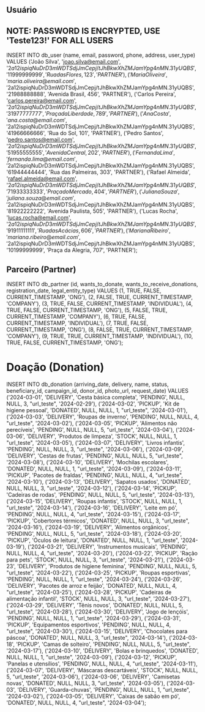 ## Usuário
## NOTE: PASSWORD IS ENCRYPTED, USE 'Teste123!' FOR ALL USERS
INSERT INTO db_user (name, email, password, phone, address, user_type)
VALUES
('João Silva', 'joao.silva@email.com', '$2a$12$ispiqNuDrD3mWDTSdjJmCepj/tJhBkwXhZMJamYpg4nMN.31yUQBS', '11999999999', 'Rua das Flores, 123', 'PARTNER'),
('Maria Oliveira', 'maria.oliveira@email.com', '$2a$12$ispiqNuDrD3mWDTSdjJmCepj/tJhBkwXhZMJamYpg4nMN.31yUQBS', '21988888888', 'Avenida Brasil, 456', 'PARTNER'),
('Carlos Pereira', 'carlos.pereira@email.com', '$2a$12$ispiqNuDrD3mWDTSdjJmCepj/tJhBkwXhZMJamYpg4nMN.31yUQBS', '31977777777', 'Praça da Liberdade, 789', 'PARTNER'),
('Ana Costa', 'ana.costa@email.com', '$2a$12$ispiqNuDrD3mWDTSdjJmCepj/tJhBkwXhZMJamYpg4nMN.31yUQBS', '41966666666', 'Rua do Sol, 101', 'PARTNER'),
('Pedro Santos', 'pedro.santos@email.com', '$2a$12$ispiqNuDrD3mWDTSdjJmCepj/tJhBkwXhZMJamYpg4nMN.31yUQBS', '51955555555', 'Avenida Central, 202', 'PARTNER'),
('Fernanda Lima', 'fernanda.lima@email.com', '$2a$12$ispiqNuDrD3mWDTSdjJmCepj/tJhBkwXhZMJamYpg4nMN.31yUQBS', '61944444444', 'Rua das Palmeiras, 303', 'PARTNER'),
('Rafael Almeida', 'rafael.almeida@email.com', '$2a$12$ispiqNuDrD3mWDTSdjJmCepj/tJhBkwXhZMJamYpg4nMN.31yUQBS', '71933333333', 'Praça do Mercado, 404', 'PARTNER'),
('Juliana Souza', 'juliana.souza@email.com', '$2a$12$ispiqNuDrD3mWDTSdjJmCepj/tJhBkwXhZMJamYpg4nMN.31yUQBS', '81922222222', 'Avenida Paulista, 505', 'PARTNER'),
('Lucas Rocha', 'lucas.rocha@email.com', '$2a$12$ispiqNuDrD3mWDTSdjJmCepj/tJhBkwXhZMJamYpg4nMN.31yUQBS', '91911111111', 'Rua das Acácias, 606', 'PARTNER'),
('Mariana Ribeiro', 'mariana.ribeiro@email.com', '$2a$12$ispiqNuDrD3mWDTSdjJmCepj/tJhBkwXhZMJamYpg4nMN.31yUQBS', '10199999999', 'Praça da Alegria, 707', 'PARTNER');

## Parceiro (Partner)
INSERT INTO db_partner (id, wants_to_donate, wants_to_receive_donations, registration_date, legal_entity_type)
VALUES
(1, TRUE, FALSE, CURRENT_TIMESTAMP, 'ONG'),
(2, FALSE, TRUE, CURRENT_TIMESTAMP, 'COMPANY'),
(3, TRUE, FALSE, CURRENT_TIMESTAMP, 'INDIVIDUAL'),
(4, TRUE, FALSE, CURRENT_TIMESTAMP, 'ONG'),
(5, FALSE, TRUE, CURRENT_TIMESTAMP, 'COMPANY'),
(6, TRUE, FALSE, CURRENT_TIMESTAMP, 'INDIVIDUAL'),
(7, TRUE, FALSE, CURRENT_TIMESTAMP, 'ONG'),
(8, FALSE, TRUE, CURRENT_TIMESTAMP, 'COMPANY'),
(9, TRUE, TRUE, CURRENT_TIMESTAMP, 'INDIVIDUAL'),
(10, TRUE, FALSE, CURRENT_TIMESTAMP, 'ONG');


# Doação (Donation)
INSERT INTO db_donation (arriving_date, delivery, name, status, beneficiary_id, campaign_id, donor_id, photo_url, request_date)
VALUES
('2024-03-01', 'DELIVERY', 'Cesta básica completa', 'PENDING', NULL, NULL, 3, "url_teste", '2024-02-29'),
('2024-03-02', 'PICKUP', 'Kit de higiene pessoal', 'DONATED', NULL, NULL, 1, "url_teste", '2024-03-01'),
('2024-03-03', 'DELIVERY', 'Roupas de inverno', 'PENDING', NULL, NULL, 4, "url_teste", '2024-03-02'),
('2024-03-05', 'PICKUP', 'Alimentos não perecíveis', 'PENDING', NULL, NULL, 5, "url_teste", '2024-03-04'),
('2024-03-06', 'DELIVERY', 'Produtos de limpeza', 'STOCK', NULL, NULL, 1, "url_teste", '2024-03-05'),
('2024-03-07', 'DELIVERY', 'Livros infantis', 'PENDING', NULL, NULL, 3, "url_teste", '2024-03-06'),
('2024-03-09', 'DELIVERY', 'Cestas de frutas', 'PENDING', NULL, NULL, 5, "url_teste", '2024-03-08'),
('2024-03-10', 'DELIVERY', 'Mochilas escolares', 'DONATED', NULL, NULL, 1, "url_teste", '2024-03-09'),
('2024-03-11', 'PICKUP', 'Pacotes de fraldas', 'PENDING', NULL, NULL, 4, "url_teste", '2024-03-10'),
('2024-03-13', 'DELIVERY', 'Sapatos usados', 'DONATED', NULL, NULL, 3, "url_teste", '2024-03-12'),
('2024-03-14', 'PICKUP', 'Cadeiras de rodas', 'PENDING', NULL, NULL, 5, "url_teste", '2024-03-13'),
('2024-03-15', 'DELIVERY', 'Roupas infantis', 'STOCK', NULL, NULL, 1, "url_teste", '2024-03-14'),
('2024-03-16', 'DELIVERY', 'Leite em pó', 'PENDING', NULL, NULL, 4, "url_teste", '2024-03-15'),
('2024-03-17', 'PICKUP', 'Cobertores térmicos', 'DONATED', NULL, NULL, 3, "url_teste", '2024-03-16'),
('2024-03-19', 'DELIVERY', 'Alimentos orgânicos', 'PENDING', NULL, NULL, 5, "url_teste", '2024-03-18'),
('2024-03-20', 'PICKUP', 'Óculos de leitura', 'DONATED', NULL, NULL, 1, "url_teste", '2024-03-19'),
('2024-03-21', 'DELIVERY', 'Instrumentos musicais', 'PENDING', NULL, NULL, 4, "url_teste", '2024-03-20'),
('2024-03-22', 'PICKUP', 'Ração para pets', 'STOCK', NULL, NULL, 3, "url_teste", '2024-03-21'),
('2024-03-23', 'DELIVERY', 'Produtos de higiene feminina', 'PENDING', NULL, NULL, 5, "url_teste", '2024-03-22'),
('2024-03-25', 'PICKUP', 'Roupas esportivas', 'PENDING', NULL, NULL, 1, "url_teste", '2024-03-24'),
('2024-03-26', 'DELIVERY', 'Pacotes de arroz e feijão', 'DONATED', NULL, NULL, 4, "url_teste", '2024-03-25'),
('2024-03-28', 'PICKUP', 'Cadeiras de alimentação infantil', 'STOCK', NULL, NULL, 3, "url_teste", '2024-03-27'),
('2024-03-29', 'DELIVERY', 'Tênis novos', 'DONATED', NULL, NULL, 5, "url_teste", '2024-03-28'),
('2024-03-30', 'DELIVERY', 'Jogo de lençóis', 'PENDING', NULL, NULL, 1, "url_teste", '2024-03-29'),
('2024-03-31', 'PICKUP', 'Equipamentos esportivos', 'PENDING', NULL, NULL, 4, "url_teste", '2024-03-30'),
('2024-03-15', 'DELIVERY', 'Chocolates para páscoa', 'DONATED', NULL, NULL, 3, "url_teste", '2024-03-14'),
('2024-03-18', 'PICKUP', 'Camas de solteiro', 'PENDING', NULL, NULL, 5, "url_teste", '2024-03-17'),
('2024-03-10', 'DELIVERY', 'Bolas e brinquedos', 'DONATED', NULL, NULL, 1, "url_teste", '2024-03-09'),
('2024-03-12', 'PICKUP', 'Panelas e utensílios', 'PENDING', NULL, NULL, 4, "url_teste", '2024-03-11'),
('2024-03-07', 'DELIVERY', 'Máscaras descartáveis', 'STOCK', NULL, NULL, 5, "url_teste", '2024-03-06'),
('2024-03-06', 'DELIVERY', 'Camisetas novas', 'DONATED', NULL, NULL, 3, "url_teste", '2024-03-05'),
('2024-03-03', 'DELIVERY', 'Guarda-chuvas', 'PENDING', NULL, NULL, 1, "url_teste", '2024-03-02'),
('2024-03-05', 'DELIVERY', 'Caixas de sabão em pó', 'DONATED', NULL, NULL, 4, "url_teste", '2024-03-04');
